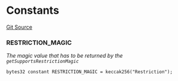 # Constants
[Git Source](https://github.com/matter-labs/zksync-contracts/blob/c6e73735b89a4b474234f6471e326125c9069f15/contracts/l1-contracts/governance/restriction/IRestriction.sol)

### RESTRICTION_MAGIC
*The magic value that has to be returned by the `getSupportsRestrictionMagic`*


```solidity
bytes32 constant RESTRICTION_MAGIC = keccak256("Restriction");
```

